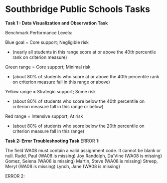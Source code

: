 # Southbridge Public Schools Tasks

**Task 1 : Data Visualization and Observation Task**

Benchmark Performance Levels:

Blue goal = Core support; Negligible risk

- (nearly all students in this range score at or above the 40th percentile rank on criterion measure)

Green range = Core support; Minimal risk

- (about 80% of students who score at or above the 40th percentile rank on criterion measure fall in this range or above)

Yellow range = Strategic support; Some risk

- (about 80% of students who score below the 40th percentile on criterion measure fall in this range or below)

Red range = Intensive support; At risk

- (about 80% of students who score below the 20th percentile on criterion measure fall in this range)

**Task 2: Error Troubleshooting Task**
ERROR 1:

The field WA08 must contain a valid assignment code. It cannot be blank or null.
Rudd, Paul (WA08 is missing)
Joy Randolph, Da'Vine (WA08 is missing)
Gomez, Selena (WA08 is missing)
Martin, Steve (WA08 is missing)
Streep, Meryl (WA08 is missing)
Lynch, Jane (WA08 is missing)

ERROR 2:
